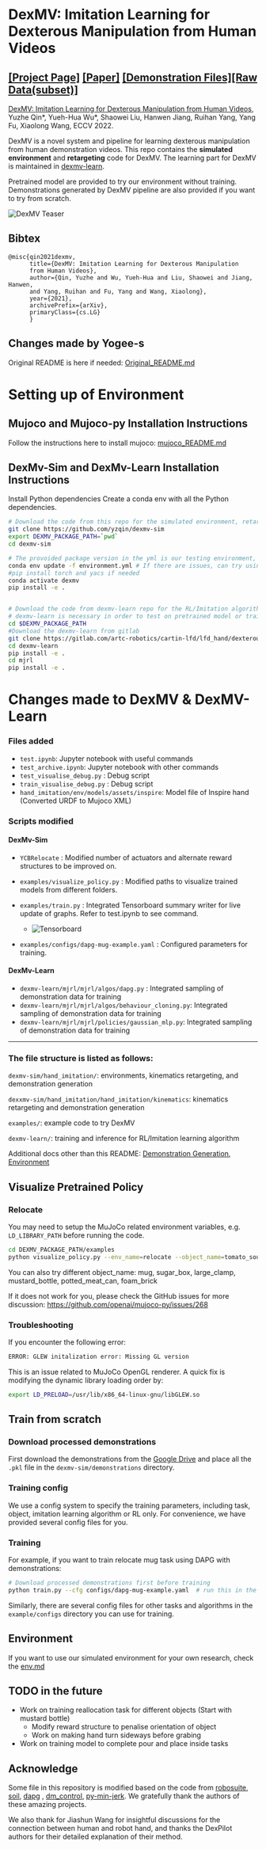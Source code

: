 # DexMV: Imitation Learning for Dexterous Manipulation from Human Videos

## [[Project Page]](https://yzqin.github.io/dexmv/) [[Paper]](https://arxiv.org/abs/2108.05877) [[Demonstration Files]](https://drive.google.com/file/d/1v-SezFDQBcgekHZBlqulqa8rIgn0iwRT/view?usp=sharing)[[Raw Data(subset)]](https://drive.google.com/file/d/1k9dqlUyr_iL9bBp0WpK8fKK4DToWl_AC/view?usp=sharing)

[DexMV: Imitation Learning for Dexterous Manipulation from Human Videos](https://yzqin.github.io/dexmv/), Yuzhe Qin*,
Yueh-Hua Wu*, Shaowei Liu, Hanwen Jiang, Ruihan Yang, Yang Fu, Xiaolong Wang, ECCV 2022.

DexMV is a novel system and pipeline for learning dexterous manipulation from human demonstration videos.
This repo contains the **simulated environment** and **retargeting** code for DexMV.
The learning part for DexMV is maintained
in [dexmv-learn](https://github.com/yzqin/dexmv-learn).

Pretrained model are provided to try our environment without training. Demonstrations generated by DexMV pipeline are
also provided if you want to try from scratch.

![DexMV Teaser](docs/teaser.png)

## Bibtex

```
@misc{qin2021dexmv,
      title={DexMV: Imitation Learning for Dexterous Manipulation
      from Human Videos},
      author={Qin, Yuzhe and Wu, Yueh-Hua and Liu, Shaowei and Jiang, Hanwen,
      and Yang, Ruihan and Fu, Yang and Wang, Xiaolong},
      year={2021},
      archivePrefix={arXiv},
      primaryClass={cs.LG}
      }
```

## Changes made by Yogee-s

Original README is here if needed: [Original_README.md](docs/Original_README.md)

# Setting up of Environment

## Mujoco and Mujoco-py Installation Instructions

Follow the instructions here to install mujoco: [mujoco_README.md](docs/mujoco_README.md)

## DexMv-Sim and DexMv-Learn Installation Instructions

Install Python dependencies Create a conda env with all the Python dependencies.

```bash
# Download the code from this repo for the simulated environment, retargeting and examples
git clone https://github.com/yzqin/dexmv-sim
export DEXMV_PACKAGE_PATH=`pwd`
cd dexmv-sim

# The provoided package version in the yml is our testing environment, you do not need to follow the version of each python package precisely to run this code.
conda env update -f environment.yml # If there are issues, can try using dexmv_env.yml to update env instead
#pip install torch and yacs if needed
conda activate dexmv
pip install -e .


# Download the code from dexmv-learn repo for the RL/Imitation algorithm.
# dexmv-learn is necessary in order to test on pretrained model or train from scratch, either with RL or with imitation.
cd $DEXMV_PACKAGE_PATH
#Download the dexmv-learn from gitlab
git clone https://gitlab.com/artc-robotics/cartin-lfd/lfd_hand/dexterous-hand-learning.git
cd dexmv-learn
pip install -e .
cd mjrl
pip install -e .
```

# Changes made to DexMV & DexMV-Learn

### Files added

- `test.ipynb`: Jupyter notebook with useful commands
- `test_archive.ipynb`: Jupyter notebook with other commands
- `test_visualise_debug.py` : Debug script
- `train_visualise_debug.py` : Debug script
- `hand_imitation/env/models/assets/inspire`: Model file of Inspire hand (Converted URDF to Mujoco XML)

### Scripts modified

#### DexMv-Sim

- `YCBRelocate` : Modified number of actuators and alternate reward structures to be improved on.

- `examples/visualize_policy.py` : Modified paths to visualize trained models from different folders.

- `examples/train.py` : Integrated Tensorboard summary writer for live update of graphs. Refer to test.ipynb to see command.
  - ![Tensorboard](docs/tensorboard_example.jpg)

- `examples/configs/dapg-mug-example.yaml` : Configured parameters for training.

#### DexMv-Learn

- `dexmv-learn/mjrl/mjrl/algos/dapg.py` : Integrated sampling of demonstration data for training
- `dexmv-learn/mjrl/mjrl/algos/behaviour_cloning.py`: Integrated sampling of demonstration data for training
- `dexmv-learn/mjrl/mjrl/policies/gaussian_mlp.py`: Integrated sampling of demonstration data for training

<hr/>

### The file structure is listed as follows:

`dexmv-sim/hand_imitation/`: environments, kinematics retargeting, and demonstration generation

`dexxmv-sim/hand_imitation/hand_imitation/kinematics`: kinematics retargeting and demonstration generation

`examples/`: example code to try DexMV

`dexmv-learn/`: training and inference for RL/Imitation learning algorithm

Additional docs other than this README: [Demonstration Generation](docs/demo_gen.md), [Environment](docs/env.md)

## Visualize Pretrained Policy

### Relocate

You may need to setup the MuJoCo related environment variables, e.g. `LD_LIBRARY_PATH` before running the code.

```bash
cd DEXMV_PACKAGE_PATH/examples
python visualize_policy.py --env_name=relocate --object_name=tomato_soup_can # for relocate task
```

You can also try different object_name: mug, sugar_box, large_clamp, mustard_bottle, potted_meat_can, foam_brick

If it does not work for you, please check the GitHub issues for more
discussion: https://github.com/openai/mujoco-py/issues/268

### Troubleshooting

If you encounter the following error:

```bash
ERROR: GLEW initalization error: Missing GL version
```

This is an issue related to MuJoCo OpenGL renderer. A quick fix is modifying the dynamic library loading order by:

```bash
export LD_PRELOAD=/usr/lib/x86_64-linux-gnu/libGLEW.so
```

## Train from scratch

### Download processed demonstrations

First download the demonstrations from
the [Google Drive](https://drive.google.com/file/d/1v-SezFDQBcgekHZBlqulqa8rIgn0iwRT/view?usp=sharing) and place all
the `.pkl` file in the `dexmv-sim/demonstrations` directory.

### Training config

We use a config system to specify the training parameters, including task, object, imitation learning algorithm or RL
only. For convenience, we have provided several config files for you.

### Training

For example, if you want to train relocate mug task using DAPG with demonstrations:

```bash
# Download processed demonstrations first before training
python train.py --cfg configs/dapg-mug-example.yaml  # run this in the `example` directory
```

Similarly, there are several config files for other tasks and algorithms in the `example/configs` directory you can use
for training.

## Environment

If you want to use our simulated environment for your own research, check the [env.md](docs/env.md)

## TODO in the future

- Work on training reallocation task for different objects (Start with mustard bottle)
  - Modify reward structure to penalise orientation of object
  - Work on making hand turn sideways before grabing
- Work on training model to complete pour and place inside tasks

## Acknowledge

Some file in this repository is modified based on the code
from [robosuite](https://github.com/ARISE-Initiative/robosuite), [soil](https://people.eecs.berkeley.edu/~ilija/soil/),
[dapg](https://github.com/aravindr93/hand_dapg) , [dm_control](https://github.com/deepmind/dm_control),
[py-min-jerk](https://github.com/dkebude/py-min-jerk). We gratefully thank the authors of these amazing projects.

We also thank for Jiashun Wang for insightful discussions for the connection between human and robot hand, and thanks
the DexPilot authors for their detailed explanation of their method.
